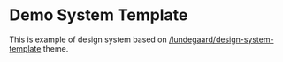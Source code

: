 # Demo System Template

This is example of design system based on [/lundegaard/design-system-template](https://github.com/lundegaard/design-system-template) theme.
